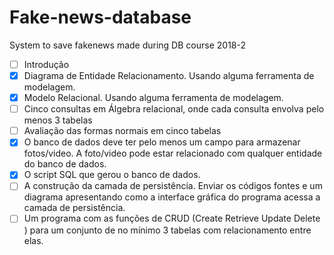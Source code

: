 # Fake-news-database
System to save fakenews made during DB course 2018-2

- [ ] Introdução
- [x] Diagrama de Entidade Relacionamento. Usando alguma ferramenta de modelagem.
- [x] Modelo Relacional. Usando alguma ferramenta de modelagem.
- [ ] Cinco consultas em Álgebra relacional, onde cada consulta envolva pelo menos 3 tabelas 
- [ ] Avaliação das formas normais em cinco tabelas
- [x] O banco de dados deve ter pelo menos um campo para armazenar fotos/video. A foto/video pode estar relacionado com qualquer entidade do banco de dados.
- [x] O script SQL que gerou o banco de dados.
- [ ] A construção da camada de persistência. Enviar os códigos fontes e um diagrama apresentando como a interface gráfica do programa acessa a camada de persistência.
- [ ] Um programa com as funções de CRUD (Create Retrieve Update Delete ) para um conjunto de no mínimo 3 tabelas com relacionamento entre elas. 